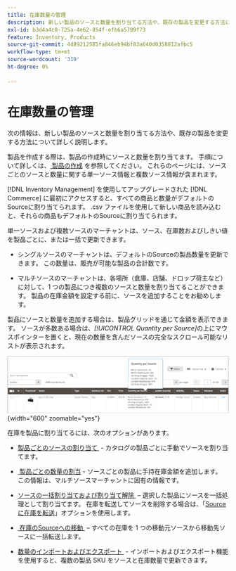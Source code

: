 ```yaml
---
title: 在庫数量の管理
description: 新しい製品のソースと数量を割り当てる方法や、既存の製品を変更する方法について説明します。
exl-id: b3d4a4c0-725a-4e62-854f-efb6a5709f73
feature: Inventory, Products
source-git-commit: 4d89212585fa846eb94bf83a640d0358812afbc5
workflow-type: tm+mt
source-wordcount: '319'
ht-degree: 0%

---
```


# 在庫数量の管理

次の情報は、新しい製品のソースと数量を割り当てる方法や、既存の製品を変更する方法について詳しく説明します。

製品を作成する際は、製品の作成時にソースと数量を割り当てます。 手順について詳しくは、[&#x200B; 製品の作成 &#x200B;](../catalog/product-create.md) を参照してください。 これらのページには、ソースごとのソースと数量に関する単一ソース情報と複数ソース情報が含まれます。

[!DNL Inventory Management] を使用してアップグレードされた [!DNL Commerce] に最初にアクセスすると、すべての商品と数量がデフォルトのSourceに割り当てられます。 .csv ファイルを使用して新しい商品を読み込むと、それらの商品もデフォルトのSourceに割り当てられます。

単一ソースおよび複数ソースのマーチャントは、ソース、在庫数およびしきい値を製品ごとに、または一括で更新できます。

- シングルソースのマーチャントは、デフォルトのSourceの製品数量を更新できます。 この数量は、販売が可能な製品の合計数です。

- マルチソースのマーチャントは、各場所（倉庫、店舗、ドロップ荷主など）に対して、1 つの製品につき複数のソースと数量を割り当てることができます。 製品の在庫金額を設定する前に、ソースを追加することをお勧めします。

製品にソースと数量を追加する場合は、製品グリッドを通じて金額を表示できます。 ソースが多数ある場合は、_[!UICONTROL Quantity per Source]_&#x200B;の上にマウスポインターを置くと、現在の数量を含んだソースの完全なスクロール可能なリストが表示されます。

![&#x200B; ソースごとの製品数量 &#x200B;](assets/inventory-product-quantity.png){width="600" zoomable="yes"}

在庫を製品に割り当てるには、次のオプションがあります。

- [&#x200B; 製品ごとのソースの割り当て &#x200B;](sources-assign-per-product.md) - カタログの製品ごとに手動でソースを割り当てます。

- [&#x200B; 製品ごとの数量の割当 &#x200B;](quantities-assign-per-product.md) - ソースごとの製品に手持在庫金額を追加します。 この情報は、マルチソースマーチャントに固有の情報です。

- [&#x200B; ソースの一括割り当ておよび割り当て解除 &#x200B;](bulk-assignment.md) – 選択した製品にソースを一括処理として割り当てます。 在庫を転送してソースを削除する場合は、「[Sourceに在庫を転送 &#x200B;](inventory-transfer.md)」オプションを使用します。

- [&#x200B; 在庫のSourceへの移動 &#x200B;](inventory-transfer.md) – すべての在庫を 1 つの移動元ソースから移動先ソースに一括転送します。

- [&#x200B; 数量のインポートおよびエクスポート &#x200B;](inventory-import-export.md) - インポートおよびエクスポート機能を使用すると、複数の製品 SKU をソースと在庫数量で更新できます。
